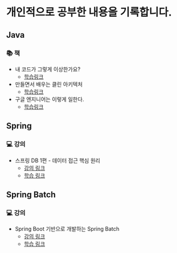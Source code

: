 # 개인적으로 공부한 내용을 기록합니다.

## Java

### 📚 책

- 내 코드가 그렇게 이상한가요?
    - [학습링크](https://github.com/ulimy/study/tree/main/java/%EC%B1%85/%EB%82%B4%20%EC%BD%94%EB%93%9C%EA%B0%80%20%EA%B7%B8%EB%A0%87%EA%B2%8C%20%EC%9D%B4%EC%83%81%ED%95%9C%EA%B0%80%EC%9A%94%3F)
- 만들면서 배우는 클린 아키텍처
    - [학습링크](https://github.com/ulimy/study/tree/main/java/%EC%B1%85/%EB%A7%8C%EB%93%A4%EB%A9%B4%EC%84%9C%20%EB%B0%B0%EC%9A%B0%EB%8A%94%20%ED%81%B4%EB%A6%B0%20%EC%95%84%ED%82%A4%ED%85%8D%EC%B2%98)
- 구글 엔지니어는 이렇게 일한다.
    - [학습링크](https://github.com/ulimy/study/tree/main/soft-skills/%EC%B1%85/%EA%B5%AC%EA%B8%80%20%EC%97%94%EC%A7%80%EB%8B%88%EC%96%B4%EB%8A%94%20%EC%9D%B4%EB%A0%87%EA%B2%8C%20%EC%9D%BC%ED%95%9C%EB%8B%A4.)

## Spring

### 💻 강의

- 스프링 DB 1편 - 데이터 접근 핵심 원리
    - [강의 링크](https://www.inflearn.com/course/%EC%8A%A4%ED%94%84%EB%A7%81-db-1/dashboard)
    - [학습 링크](https://github.com/ulimy/study/tree/main/spring/%EA%B0%95%EC%9D%98/%EC%8A%A4%ED%94%84%EB%A7%81%20DB%201%ED%8E%B8%20-%20%EB%8D%B0%EC%9D%B4%ED%84%B0%20%EC%A0%91%EA%B7%BC%20%ED%95%B5%EC%8B%AC%20%EC%9B%90%EB%A6%AC)

## Spring Batch

### 💻 강의

- Spring Boot 기반으로 개발하는 Spring Batch
    - [강의 링크](https://www.inflearn.com/course/%EC%8A%A4%ED%94%84%EB%A7%81-%EB%B0%B0%EC%B9%98/dashboard)
    - [학습 링크](https://github.com/ulimy/study/tree/main/spring-batch/%EA%B0%95%EC%9D%98/Spring%20Boot%20%EA%B8%B0%EB%B0%98%EC%9C%BC%EB%A1%9C%20%EA%B0%9C%EB%B0%9C%ED%95%98%EB%8A%94%20Spring%20Batch)
